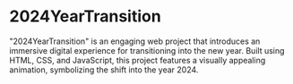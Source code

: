 # 2024YearTransition
"2024YearTransition" is an engaging web project that introduces an immersive digital experience for transitioning into the new year. Built using HTML, CSS, and JavaScript, this project features a visually appealing animation, symbolizing the shift into the year 2024.
